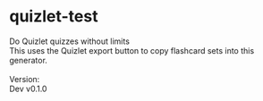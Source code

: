 # quizlet-test
Do Quizlet quizzes without limits <br>
This uses the Quizlet export button to copy flashcard sets into this generator. <br>
<br>
Version: <br>
Dev v0.1.0
